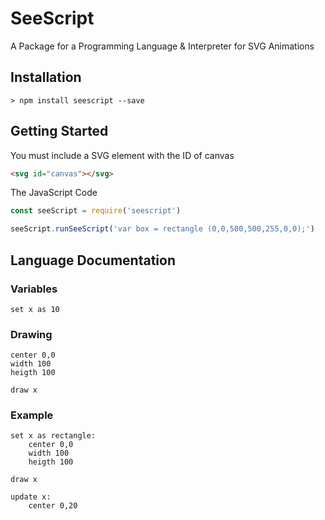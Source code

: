 # SeeScript

A Package for a Programming Language &amp; Interpreter for SVG Animations

## Installation

```
> npm install seescript --save
```

## Getting Started

You must include a SVG element with the ID of canvas

```html
<svg id="canvas"></svg>
```

The JavaScript Code

```javascript
const seeScript = require('seescript')

seeScript.runSeeScript('var box = rectangle (0,0,500,500,255,0,0);')
```

## Language Documentation

### Variables

`set x as 10`

### Drawing

```set x as rectangle:
center 0,0
width 100
heigth 100

draw x
```

### Example

```
set x as rectangle:
    center 0,0
    width 100
    heigth 100

draw x

update x:
    center 0,20
```
